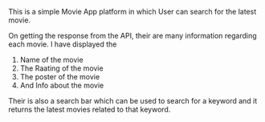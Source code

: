 This is a simple Movie App platform in which User can search for the latest movie.

On getting the response from the API, their are many information regarding each movie.
I have displayed the

1. Name of the movie
2. The Raating of the movie
3. The poster of the movie
4. And Info about the movie

Their is also a search bar which can be used to search for a keyword and it returns the latest movies related to that keyword.
